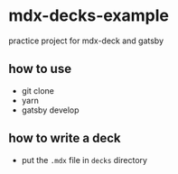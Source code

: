# mdx-decks-example

practice project for mdx-deck and gatsby

## how to use

- git clone
- yarn
- gatsby develop

## how to write a deck

- put the `.mdx` file in `decks` directory

